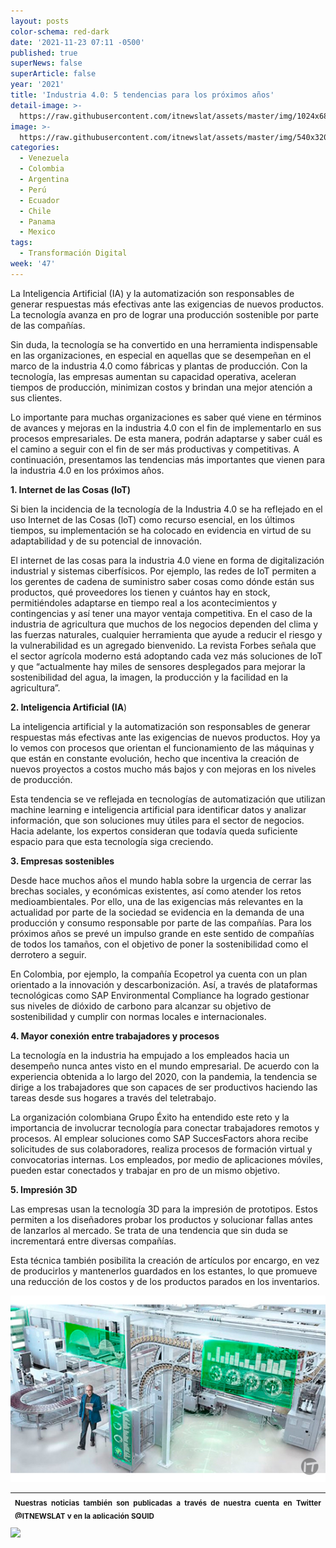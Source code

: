 ```yaml
---
layout: posts
color-schema: red-dark
date: '2021-11-23 07:11 -0500'
published: true
superNews: false
superArticle: false
year: '2021'
title: 'Industria 4.0: 5 tendencias para los próximos años'
detail-image: >-
  https://raw.githubusercontent.com/itnewslat/assets/master/img/1024x680/fabricas-digitales-g.jpg
image: >-
  https://raw.githubusercontent.com/itnewslat/assets/master/img/540x320/fabricas-digitales-p.jpg
categories:
  - Venezuela
  - Colombia
  - Argentina
  - Perú
  - Ecuador
  - Chile
  - Panama
  - Mexico
tags:
  - Transformación Digital
week: '47'
---
```

La Inteligencia Artificial (IA) y la automatización son responsables de generar respuestas más efectivas ante las exigencias de nuevos productos.
La tecnología avanza en pro de lograr una producción sostenible por parte de las compañías.
 
Sin duda, la tecnología se ha convertido en una herramienta indispensable en las organizaciones, en especial en aquellas que se desempeñan en el marco de la industria 4.0 como fábricas y plantas de producción. Con la tecnología, las empresas aumentan su capacidad operativa, aceleran tiempos de producción, minimizan costos y brindan una mejor atención a sus clientes.
 
Lo importante para muchas organizaciones es saber qué viene en términos de avances y mejoras en la industria 4.0 con el fin de implementarlo en sus procesos empresariales. De esta manera, podrán adaptarse y saber cuál es el camino a seguir con el fin de ser más productivas y competitivas. A continuación, presentamos las tendencias más importantes que vienen para la industria 4.0 en los próximos años.
 
**1. Internet de las Cosas (loT)**

Si bien la incidencia de la tecnología de la Industria 4.0 se ha reflejado en el uso Internet de las Cosas (loT) como recurso esencial, en los últimos tiempos, su implementación se ha colocado en evidencia en virtud de su adaptabilidad y de su potencial de innovación.

El internet de las cosas para la industria 4.0 viene en forma de digitalización industrial y sistemas ciberfísicos. Por ejemplo, las redes de IoT permiten a los gerentes de cadena de suministro saber cosas como dónde están sus productos, qué proveedores los tienen y cuántos hay en stock, permitiéndoles adaptarse en tiempo real a los acontecimientos y contingencias y así tener una mayor ventaja competitiva. En el caso de la industria de agricultura que muchos de los negocios dependen del clima y las fuerzas naturales, cualquier herramienta que ayude a reducir el riesgo y la vulnerabilidad es un agregado bienvenido. La revista Forbes señala que el sector agrícola moderno está adoptando cada vez más soluciones de IoT y que “actualmente hay miles de sensores desplegados para mejorar la sostenibilidad del agua, la imagen, la producción y la facilidad en la agricultura”.

**2. Inteligencia Artificial (IA**)

La inteligencia artificial y la automatización son responsables de generar respuestas más efectivas ante las exigencias de nuevos productos. Hoy ya lo vemos con procesos que orientan el funcionamiento de las máquinas y que están en constante evolución, hecho que incentiva la creación de nuevos proyectos a costos mucho más bajos y con mejoras en los niveles de producción.

Esta tendencia se ve reflejada en tecnologías de automatización que utilizan machine learning e inteligencia artificial para identificar datos y analizar información, que son soluciones muy útiles para el sector de negocios. Hacia adelante, los expertos consideran que todavía queda suficiente espacio para que esta tecnología siga creciendo.

**3. Empresas sostenibles**

Desde hace muchos años el mundo habla sobre la urgencia de cerrar las brechas sociales, y económicas existentes, así como atender los retos medioambientales. Por ello, una de las exigencias más relevantes en la actualidad por parte de la sociedad se evidencia en la demanda de una producción y consumo responsable por parte de las compañías. Para los próximos años se prevé un impulso grande en este sentido de compañías de todos los tamaños, con el objetivo de poner la sostenibilidad como el derrotero a seguir.

En Colombia, por ejemplo, la compañía Ecopetrol ya cuenta con un plan orientado a la innovación y descarbonización. Así, a través de plataformas tecnológicas como SAP Environmental Compliance ha logrado gestionar sus niveles de dióxido de carbono para alcanzar su objetivo de sostenibilidad y cumplir con normas locales e internacionales.

**4. Mayor conexión entre trabajadores y procesos**

La tecnología en la industria ha empujado a los empleados hacia un desempeño nunca antes visto en el mundo empresarial. De acuerdo con la experiencia obtenida a lo largo del 2020, con la pandemia, la tendencia se dirige a los trabajadores que son capaces de ser productivos haciendo las tareas desde sus hogares a través del teletrabajo.

La organización colombiana Grupo Éxito ha entendido este reto y la importancia de involucrar tecnología para conectar trabajadores remotos y procesos. Al emplear soluciones como SAP SuccesFactors ahora recibe solicitudes de sus colaboradores, realiza procesos de formación virtual y convocatorias internas. Los empleados, por medio de aplicaciones móviles, pueden estar conectados y trabajar en pro de un mismo objetivo.

**5. Impresión 3D**

Las empresas usan la tecnología 3D para la impresión de prototipos. Estos permiten a los diseñadores probar los productos y solucionar fallas antes de lanzarlos al mercado. Se trata de una tendencia que sin duda se incrementará entre diversas compañías.

Esta técnica también posibilita la creación de artículos por encargo, en vez de producirlos y mantenerlos guardados en los estantes, lo que promueve una reducción de los costos y de los productos parados en los inventarios.

![](https://raw.githubusercontent.com/itnewslat/assets/master/img/540x320/fabricas-digitales-p.jpg)

<table style="height: 42px;" width="569">
<tbody>
<tr>
<td style="text-align: justify;"><sub><strong>Nuestras noticias también son publicadas a través de nuestra cuenta en Twitter <a href="https://twitter.com/itnewslat?lang=es">@ITNEWSLAT</a> y en la aplicación <a href="https://squidapp.co/en/">SQUID</a></strong></sub></td>
</tr>
</tbody>
</table>

<img src="https://tracker.metricool.com/c3po.jpg?hash=56f88a41e39ab42c063cc51676587a04"/>